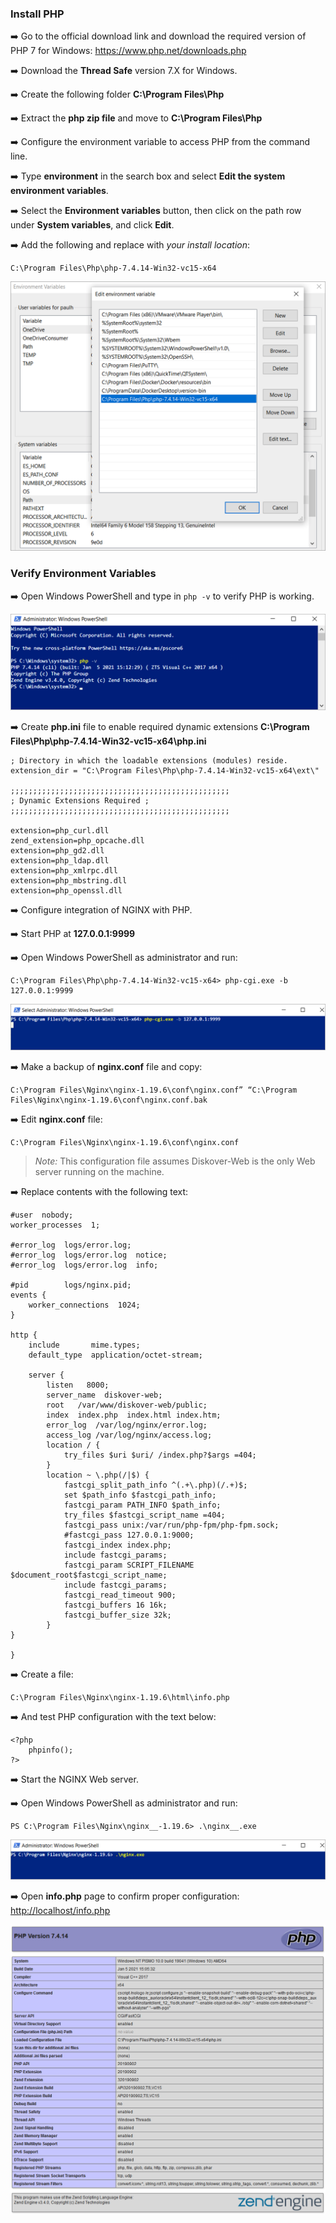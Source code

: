 ### Install PHP

➡️ Go to the official download link and download the required version of PHP 7 for Windows: <a href=“https://www.php.net/downloads.php”>https://www.php.net/downloads.php</a>

➡️ Download the **Thread Safe** version 7.X for Windows.

➡️ Create the following folder **C:\Program Files\Php**

➡️ Extract the **php zip file** and move to **C:\Program Files\Php**

➡️ Configure the environment variable to access PHP from the command line.

➡️ Type **environment** in the search box and select **Edit the system environment variables**.

➡️ Select the **Environment variables** button, then click on the path row under **System variables**, and click **Edit**.

➡️ Add the following and replace with *your install location*:
```
C:\Program Files\Php\php-7.4.14-Win32-vc15-x64
```

![Image: Install PHP](images/image_diskover_web_install_for_windows_replace_php_install_location.png)

### Verify Environment Variables

➡️ Open Windows PowerShell and type in `php -v` to verify PHP is working.

![Image: Confirm PHP is Working](images/image_diskover_web_install_for_windows_verify_php_working.png)

➡️ Create **php.ini** file to enable required dynamic extensions **C:\Program Files\Php\php-7.4.14-Win32-vc15-x64\php.ini**
```
; Directory in which the loadable extensions (modules) reside.
extension_dir = "C:\Program Files\Php\php-7.4.14-Win32-vc15-x64\ext\"

;;;;;;;;;;;;;;;;;;;;;;;;;;;;;;;;;;;;;;;;;;;;;;;;;
; Dynamic Extensions Required ;
;;;;;;;;;;;;;;;;;;;;;;;;;;;;;;;;;;;;;;;;;;;;;;;;;

extension=php_curl.dll
zend_extension=php_opcache.dll
extension=php_gd2.dll
extension=php_ldap.dll
extension=php_xmlrpc.dll
extension=php_mbstring.dll
extension=php_openssl.dll
```

➡️ Configure integration of NGINX with PHP.

➡️ Start PHP at **127.0.0.1:9999**

➡️ Open Windows PowerShell as administrator and run:
```
C:\Program Files\Php\php-7.4.14-Win32-vc15-x64> php-cgi.exe -b 127.0.0.1:9999
```

![Image: NGINX and PHP Integration Configuration](images/image_diskover_web_install_for_windows_nginx_php_integration.png)

➡️ Make a backup of **nginx.conf** file and copy:
```
C:\Program Files\Nginx\nginx-1.19.6\conf\nginx.conf” “C:\Program Files\Nginx\nginx-1.19.6\conf\nginx.conf.bak
```

➡️ Edit **nginx.conf** file:
```
C:\Program Files\Nginx\nginx-1.19.6\conf\nginx.conf
```

>*Note:* This configuration file assumes Diskover-Web is the only Web server running on the machine.

➡️ Replace contents with the following text:
```
#user  nobody;
worker_processes  1;

#error_log  logs/error.log;
#error_log  logs/error.log  notice;
#error_log  logs/error.log  info;

#pid        logs/nginx.pid;
events {
    worker_connections  1024;
}

http {
    include       mime.types;
    default_type  application/octet-stream;

    server {
        listen   8000;
        server_name  diskover-web;
        root   /var/www/diskover-web/public;
        index  index.php  index.html index.htm;
        error_log  /var/log/nginx/error.log;
        access_log /var/log/nginx/access.log;
        location / {
            try_files $uri $uri/ /index.php?$args =404;
        }
        location ~ \.php(/|$) {
            fastcgi_split_path_info ^(.+\.php)(/.+)$;
            set $path_info $fastcgi_path_info;
            fastcgi_param PATH_INFO $path_info;
            try_files $fastcgi_script_name =404;
            fastcgi_pass unix:/var/run/php-fpm/php-fpm.sock;
            #fastcgi_pass 127.0.0.1:9000;
            fastcgi_index index.php;
            include fastcgi_params;
            fastcgi_param SCRIPT_FILENAME $document_root$fastcgi_script_name;
            include fastcgi_params;
            fastcgi_read_timeout 900;
            fastcgi_buffers 16 16k;
            fastcgi_buffer_size 32k;
        }
}

}
```

➡️ Create a file:
```
C:\Program Files\Nginx\nginx-1.19.6\html\info.php
```

➡️ And test PHP configuration with the text below:
```
<?php
    phpinfo();
?>
```

➡️ Start the NGINX Web server.

➡️ Open Windows PowerShell as administrator and run:
```
PS C:\Program Files\Nginx\nginx__-1.19.6> .\nginx__.exe
```

![Image: Start NGINX Web Server](images/image_diskover_web_install_for_windows_run_nginx_exe_from_powershell.png)

➡️ Open **info.php** page to confirm proper configuration: <a href=“http://localhost/info.php”>http://localhost/info.php</a>

![Image: Verify PHP Configuration](images/image_diskover_web_install_for_windows_verify_php_config.png)
